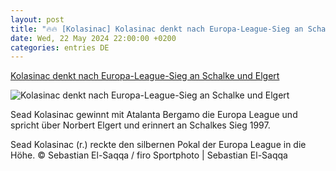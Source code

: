 ```yaml
---
layout: post
title: "🔥🔥 [Kolasinac] Kolasinac denkt nach Europa-League-Sieg an Schalke und Elgert"
date: Wed, 22 May 2024 22:00:00 +0200
categories: entries DE
---
```

[Kolasinac denkt nach Europa-League-Sieg an Schalke und Elgert](https://www.waz.de/sport/fussball/s04/article242398192/Kolasinac-denkt-nach-Europa-League-Sieg-an-Schalke-und-Elgert.html)

![Kolasinac denkt nach Europa-League-Sieg an Schalke und Elgert](https://img.sparknews.funkemedien.de/242398190/242398190_1716425684_v16_9_1600.jpeg)

Sead Kolasinac gewinnt mit Atalanta Bergamo die Europa League und spricht über Norbert Elgert und erinnert an Schalkes Sieg 1997.

Sead Kolasinac (r.) reckte den silbernen Pokal der Europa League in die Höhe. © Sebastian El-Saqqa / firo Sportphoto | Sebastian El-Saqqa

